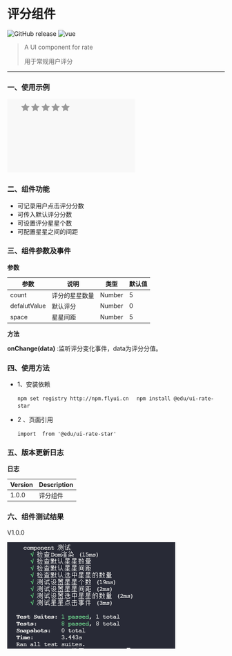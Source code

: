 # 评分组件

<p text-align="center">
    <img alt="GitHub release" src="https://img.shields.io/badge/version-1.0.4-brightgreen.svg?style=for-the-badge"/>
    <img alt="vue" src ="https://img.shields.io/badge/vue-2.5.16-blue.svg?style=for-the-badge"/>
</p>

>A UI component for rate
>
>用于常规用户评分

------

### 一、使用示例

 ![](./image/demo.gif)

### 二、组件功能

- 可记录用户点击评分分数
- 可传入默认评分分数
- 可设置评分星星个数
- 可配置星星之间的间距



### 三、组件参数及事件

**参数**

| 参数         | 说明           | 类型   | 默认值 |
| ------------ | -------------- | ------ | ------ |
| count        | 评分的星星数量 | Number | 5      |
| defalutValue | 默认评分       | Number | 0      |
| space        | 星星间距       | Number | 5      |

**方法**

**onChange(data)**  :监听评分变化事件，data为评分分值。



### 四、使用方法

- 1、安装依赖

  `npm set registry http://npm.flyui.cn  `
  `npm install @edu/ui-rate-star`

- 2 、页面引用

  `import  from '@edu/ui-rate-star'`

  <template>
    <ui-rate-star :count="10" :defalutValue="4" :space="20" @onChange="getStar"></ui-rate-star>
  </template>

### 五、版本更新日志

**日志**

| Version | Description |
| ------- | ----------- |
| 1.0.0   | 评分组件    |

### 六、组件测试结果

V1.0.0

![](./image/test.png)